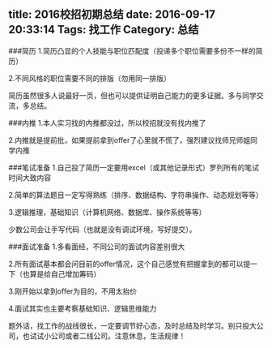 title: 2016校招初期总结
date: 2016-09-17 20:33:14
Tags: 找工作
Category: 总结
---
###简历
1.简历凸显的个人技能与职位匹配度（投递多个职位需要多份不一样的简历）

2.不同风格的职位需要不同的排版（勿用同一排版）

简历虽然很多人说最好一页，但也可以提供证明自己能力的更多证据。多与同学交流，多总结。

###内推
1.本人实习找的内推都没过，所以校招就没有找内推了

2.内推就是提前批，如果提前拿到offer了心里就不慌了，强烈建议找师兄师姐同学内推

###笔试准备
1.自己投了简历一定要用excel（或其他记录形式）罗列所有的笔试时间大致内容

2.简单的算法题目一定写得熟练（排序、数据结构、字符串操作、动态规划等等）

3.逻辑推理，基础知识（计算机网络、数据库、操作系统等等）

少数公司会让手写代码（也就是没有调试环境，写好提交）。

###面试准备
1.多看面经，不同公司的面试内容差别很大

2.所有面试基本都会问目前的offer情况，这个自己感觉有把握拿到的都可以提一下（也算是给自己增加筹码）

3.刚开始以拿到offer为目的，不用太抬价

4.面试其实也主要考察基础知识、逻辑思维能力

题外话，找工作的战线很长，一定要调节好心态，及时总结及时学习。别只投大公司，也试试小公司或者二线公司。注意休息，生活规律！

